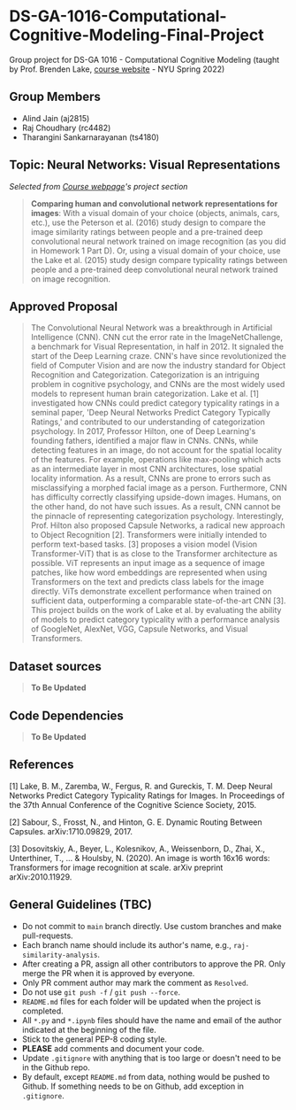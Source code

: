 # DS-GA-1016-Computational-Cognitive-Modeling-Final-Project

Group project for DS-GA 1016 - Computational Cognitive Modeling (taught by Prof.
Brenden Lake, [course website](https://brendenlake.github.io/CCM-site/) -
NYU Spring 2022)

## Group Members

* Alind Jain (aj2815)
* Raj Choudhary (rc4482)
* Tharangini Sankarnarayanan (ts4180)

## Topic: Neural Networks: Visual Representations

*Selected from [Course webpage](https://brendenlake.github.io/CCM-site/final_project_ideas.html)'s project section*

> **Comparing human and convolutional network representations for images**: With a visual domain of your choice (objects, animals, cars, etc.), use the Peterson et al. (2016) study design to compare the image similarity ratings between people and a pre-trained deep convolutional neural network trained on image recognition (as you did in Homework 1 Part D). Or, using a visual domain of your choice, use the Lake et al. (2015) study design compare typicality ratings between people and a pre-trained deep convolutional neural network trained on image recognition.

## Approved Proposal

> The Convolutional Neural Network was a breakthrough in Artificial Intelligence (CNN). CNN cut the error rate in the ImageNetChallenge, a benchmark for Visual Representation, in half in 2012. It signaled the start of the Deep Learning craze. CNN's have since revolutionized the field of Computer Vision and are now the industry standard for Object Recognition and Categorization. Categorization is an intriguing problem in cognitive psychology, and CNNs are the most widely used models to represent human brain categorization. Lake et al. [1] investigated how CNNs could predict category typicality ratings in a seminal paper, 'Deep Neural Networks Predict Category Typically Ratings,' and contributed to our understanding of categorization psychology. In 2017, Professor Hilton, one of Deep Learning's founding fathers, identified a major flaw in CNNs. CNNs, while detecting features in an image, do not
account for the spatial locality of the features. For example, operations like max-pooling which acts as an intermediate layer in most CNN architectures, lose spatial locality information. As a result, CNNs are prone to errors such as misclassifying a morphed facial image as a person. Furthermore, CNN has difficulty correctly classifying upside-down images. Humans, on the other hand, do not have such issues. As a result, CNN cannot be the pinnacle of representing categorization psychology. Interestingly, Prof. Hilton also proposed Capsule Networks, a radical new approach to Object Recognition [2]. Transformers were initially intended to perform text-based tasks. [3] proposes a vision model (Vision Transformer-ViT) that is as close to the Transformer architecture as possible. ViT represents an input image as a sequence of image patches, like how word embeddings are represented when using Transformers on the text and predicts class labels for the image directly. ViTs demonstrate excellent performance when trained on sufficient data, outperforming a comparable state-of-the-art CNN [3]. This project builds on the work of Lake et al. by evaluating the ability of models to predict category typicality with a performance analysis of GoogleNet, AlexNet, VGG, Capsule Networks, and Visual Transformers.

## Dataset sources

> **To Be Updated**

## Code Dependencies

> **To Be Updated**

## References

[1] Lake, B. M., Zaremba, W., Fergus, R. and Gureckis, T. M. Deep Neural Networks Predict Category Typicality Ratings for Images. In Proceedings of the 37th Annual Conference of the Cognitive Science Society, 2015.

[2] Sabour, S., Frosst, N., and Hinton, G. E. Dynamic Routing Between Capsules. arXiv:1710.09829, 2017.

[3] Dosovitskiy, A., Beyer, L., Kolesnikov, A., Weissenborn, D., Zhai, X., Unterthiner, T., ... & Houlsby, N. (2020). An image is worth 16x16 words: Transformers for image recognition at scale. arXiv preprint arXiv:2010.11929.

## General Guidelines (TBC)

* Do not commit to `main` branch directly. Use custom branches and make pull-requests.
* Each branch name should include its author's name, e.g., `raj-similarity-analysis`.
* After creating a PR, assign all other contributors to approve the PR. Only
merge the PR when it is approved by everyone.
* Only PR comment author may mark the comment as `Resolved`.
* Do not use `git push -f` / `git push --force`.
* `README.md` files for each folder will be updated when the project is
completed.
* All `*.py` and `*.ipynb` files should have the name and email of the author
indicated at the beginning of the file.
* Stick to the general PEP-8 coding style.
* **PLEASE** add comments and document your code.
* Update `.gitignore` with anything that is too large or doesn't need to be
in the Github repo.
* By default, except `README.md` from data, nothing would be pushed to Github. 
If something needs to be on Github, add exception in `.gitignore`.
